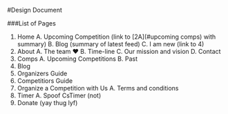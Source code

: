 #Design Document 

###List of Pages
1. Home
 A. Upcoming Competition (link to [2A](#upcoming comps) with summary)
 B. Blog (summary of latest feed)
 C. I am new (link to 4)
2. About
 A. The team ❤
 B. Time-line 
 C. Our mission and vision
 D. Contact
3. Comps
 A.  <a name="upcoming comps"> Upcoming Competitions </a>
 B. Past
4. Blog
5. Organizers Guide
6. Competitiors Guide
7. Organize a Competition with Us
 A. Terms and conditions
8. Timer
 A. Spoof CsTimer (not)
9. Donate (yay thug lyf)
